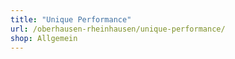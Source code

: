 ```yaml
---
title: "Unique Performance"
url: /oberhausen-rheinhausen/unique-performance/
shop: Allgemein
---
```

